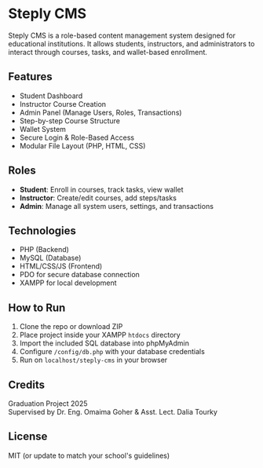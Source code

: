 # Steply CMS

Steply CMS is a role-based content management system designed for educational institutions. It allows students, instructors, and administrators to interact through courses, tasks, and wallet-based enrollment.

## Features

- Student Dashboard
- Instructor Course Creation
- Admin Panel (Manage Users, Roles, Transactions)
- Step-by-step Course Structure
- Wallet System
- Secure Login & Role-Based Access
- Modular File Layout (PHP, HTML, CSS)

## Roles

- **Student**: Enroll in courses, track tasks, view wallet
- **Instructor**: Create/edit courses, add steps/tasks
- **Admin**: Manage all system users, settings, and transactions

## Technologies

- PHP (Backend)
- MySQL (Database)
- HTML/CSS/JS (Frontend)
- PDO for secure database connection
- XAMPP for local development

## How to Run

1. Clone the repo or download ZIP
2. Place project inside your XAMPP `htdocs` directory
3. Import the included SQL database into phpMyAdmin
4. Configure `/config/db.php` with your database credentials
5. Run on `localhost/steply-cms` in your browser

## Credits

Graduation Project 2025  
Supervised by Dr. Eng. Omaima Goher & Asst. Lect. Dalia Tourky

## License

MIT (or update to match your school's guidelines)

